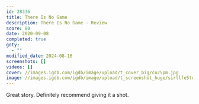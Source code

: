 ```yaml
---
id: 28336
title: There Is No Game
description: There Is No Game - Review
score: 80
date: 2020-09-08
completed: true
goty:
  - ""
modified_date: 2024-08-16
screenshots: []
videos: []
cover: //images.igdb.com/igdb/image/upload/t_cover_big/co25pm.jpg
image: //images.igdb.com/igdb/image/upload/t_screenshot_huge/sirllfe5tumeyx4vmann.jpg
---
```

Great story. Definitely recommend giving it a shot.